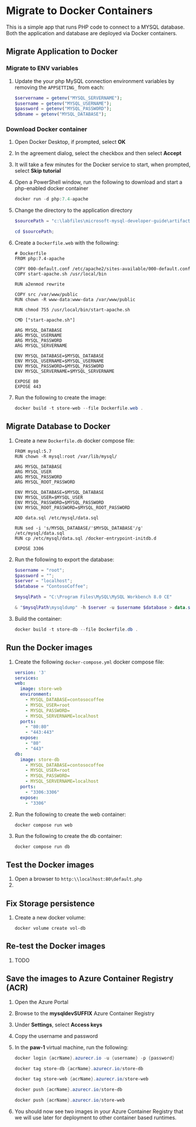 # Migrate to Docker Containers

This is a simple app that runs PHP code to connect to a MYSQL database.  Both the application and database are deployed via Docker containers.

## Migrate Application to Docker

### Migrate to ENV variables

1. Update the your php MySQL connection environment variables by removing the `APPSETTING_` from each:

    ```php
    $servername = getenv("MYSQL_SERVERNAME");
    $username = getenv("MYSQL_USERNAME");
    $password = getenv("MYSQL_PASSWORD");
    $dbname = getenv("MYSQL_DATABASE");
    ```

### Download Docker container

1. Open Docker Desktop, if prompted, select **OK**
2. In the agreement dialog, select the checkbox and then select  **Accept**
3. It will take a few minutes for the Docker service to start, when prompted, select **Skip tutorial**
4. Open a PowerShell window, run the following to download and start a php-enabled docker container

    ```Powershell
    docker run -d php:7.4-apache
    ```

5. Change the directory to the application directory

    ```PowerShell
    $sourcePath = "c:\labfiles\microsoft-mysql-developer-guide\artifacts\01-ClassicDeploy";

    cd $sourcePath;
    ```

6. Create a `Dockerfile.web` with the following:

    ```text
    # Dockerfile
    FROM php:7.4-apache

    COPY 000-default.conf /etc/apache2/sites-available/000-default.conf
    COPY start-apache.sh /usr/local/bin

    RUN a2enmod rewrite

    COPY src /var/www/public
    RUN chown -R www-data:www-data /var/www/public

    RUN chmod 755 /usr/local/bin/start-apache.sh

    CMD ["start-apache.sh"]

    ARG MYSQL_DATABASE
    ARG MYSQL_USERNAME
    ARG MYSQL_PASSWORD
    ARG MYSQL_SERVERNAME

    ENV MYSQL_DATABASE=$MYSQL_DATABASE
    ENV MYSQL_USERNAME=$MYSQL_USERNAME
    ENV MYSQL_PASSWORD=$MYSQL_PASSWORD
    ENV MYSQL_SERVERNAME=$MYSQL_SERVERNAME

    EXPOSE 80
    EXPOSE 443
    ```

7. Run the following to create the image:

    ```PowerShell
    docker build -t store-web --file Dockerfile.web . 
    ```

## Migrate Database to Docker

1. Create a new `Dockerfile.db` docker compose file:

    ```text
    FROM mysql:5.7
    RUN chown -R mysql:root /var/lib/mysql/

    ARG MYSQL_DATABASE
    ARG MYSQL_USER
    ARG MYSQL_PASSWORD
    ARG MYSQL_ROOT_PASSWORD

    ENV MYSQL_DATABASE=$MYSQL_DATABASE
    ENV MYSQL_USER=$MYSQL_USER
    ENV MYSQL_PASSWORD=$MYSQL_PASSWORD
    ENV MYSQL_ROOT_PASSWORD=$MYSQL_ROOT_PASSWORD

    ADD data.sql /etc/mysql/data.sql

    RUN sed -i 's/MYSQL_DATABASE/'$MYSQL_DATABASE'/g' /etc/mysql/data.sql
    RUN cp /etc/mysql/data.sql /docker-entrypoint-initdb.d

    EXPOSE 3306
    ```

2. Run the following to export the database:

    ```powershell
    $username = "root";
    $password = "";
    $server = "localhost";
    $database = "ContosoCoffee";

    $mysqlPath = "C:\Program Files\MySQL\MySQL Workbench 8.0 CE"

    & "$mysqlPath\mysqldump" -h $server -u $username $database > data.sql
    ```

3. Build the container:

    ```PowerShell
    docker build -t store-db --file Dockerfile.db .
    ```

## Run the Docker images

1. Create the following `docker-compose.yml` docker compose file:

    ```yaml
    version: '3'
    services:
    web:
      image: store-web
      environment:
        - MYSQL_DATABASE=contosocoffee
        - MYSQL_USER=root
        - MYSQL_PASSWORD=
        - MYSQL_SERVERNAME=localhost
      ports:
        - "80:80" 
        - "443:443"
      expose:
        - "80" 
        - "443" 
    db:
      image: store-db 
        - MYSQL_DATABASE=contosocoffee
        - MYSQL_USER=root
        - MYSQL_PASSWORD=
        - MYSQL_SERVERNAME=localhost
      ports:
        - "3306:3306"
      expose:
        - "3306"
   ```

2. Run the following to create the web container:

    ```PowerShell
    docker compose run web
    ```

3. Run the following to create the db container:

    ```docker
    docker compose run db
    ```

## Test the Docker images

1. Open a browser to `http:\\localhost:80\default.php`
2. 

## Fix Storage persistence

1. Create a new docker volume:

    ```docker
    docker volume create vol-db
    ```

## Re-test the Docker images

1. TODO

## Save the images to Azure Container Registry (ACR)

1. Open the Azure Portal
2. Browse to the **mysqldevSUFFIX** Azure Container Registry
3. Under **Settings**, select **Access keys**
4. Copy the username and password
5. In the **paw-1** virtual machine, run the following:

    ```powershell
    docker login {acrName}.azurecr.io -u {username} -p {password}

    docker tag store-db {acrName}.azurecr.io/store-db

    docker tag store-web {acrName}.azurecr.io/store-web

    docker push {acrName}.azurecr.io/store-db

    docker push {acrName}.azurecr.io/store-web
    ```

6. You should now see two images in your Azure Container Registry that we will use later for deployment to other container based runtimes.
